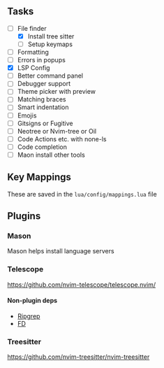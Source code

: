 ## Tasks
- [ ] File finder
    - [x] Install tree sitter
    - [ ] Setup keymaps
- [ ] Formatting
- [ ] Errors in popups
- [x] LSP Config
- [ ] Better command panel
- [ ] Debugger support
- [ ] Theme picker with preview
- [ ] Matching braces
- [ ] Smart indentation
- [ ] Emojis
- [ ] Gitsigns or Fugitive
- [ ] Neotree or Nvim-tree or Oil
- [ ] Code Actions etc. with none-ls
- [ ] Code completion
- [ ] Maon install other tools

## Key Mappings
These are saved in the `lua/config/mappings.lua` file

## Plugins

### Mason
Mason helps install language servers

### Telescope
https://github.com/nvim-telescope/telescope.nvim/

#### Non-plugin deps

- [Ripgrep](https://github.com/BurntSushi/ripgrep)
- [FD](https://github.com/sharkdp/fd)

### Treesitter
https://github.com/nvim-treesitter/nvim-treesitter
